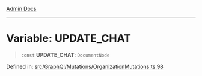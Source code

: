 [Admin Docs](/)

---

# Variable: UPDATE_CHAT

> `const` **UPDATE_CHAT**: `DocumentNode`

Defined in: [src/GraphQl/Mutations/OrganizationMutations.ts:98](https://github.com/PalisadoesFoundation/talawa-admin/blob/main/src/GraphQl/Mutations/OrganizationMutations.ts#L98)
